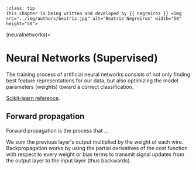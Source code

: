 ```{admonition} Contributor
:class: tip
This chapter is being written and developed by {{ negreiros }} <img src="../img/authors/beatriz.jpg" alt="Beatriz Negreiros" width="50" height="50">
```

(neuralnetworks)=
# Neural Networks (Supervised)


The training process of artificial neural networks consists of not only finding best feature representations for our data, but also optimizing the model parameters (weights) toward a correct classification.

[Scikit-learn reference](https://scikit-learn.org/stable/modules/neural_networks_supervised.html).

## Forward propagation


Forward propagation is the process that ...

We sum the previous layer's output multiplied by the weight of each wire. Backpropagation works by using the partial derivatives of the cost function with respect to every weight or bias terms to transmit signal updates from the output layer to the input layer (thus backwards).
